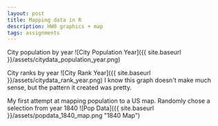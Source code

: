 ```yaml
---
layout: post
title: Mapping data in R
description: HW0 graphics + map
tags: assignments
---
```

City population by year
![City Population Year]({{ site.baseurl }}/assets/citydata_population_year.png)

City ranks by year
![City Rank Year]({{ site.baseurl }}/assets/citydata_rank_year.png)
I know this graph doesn't make much sense, but the pattern it created was pretty.

My first attempt at mapping population to a US map. 
Randomly chose a selection from year 1840
![Pop Data]({{ site.baseurl }}/assets/popdata_1840_map.png "1840 Map")